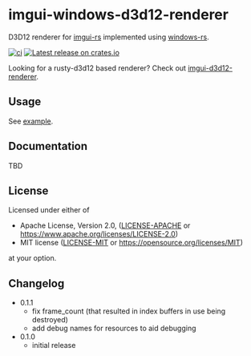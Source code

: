 # imgui-windows-d3d12-renderer

D3D12 renderer for [imgui-rs](https://github.com/Gekkio/imgui-rs) implemented
using [windows-rs](https://github.com/microsoft/windows-rs).

[![ci](https://github.com/damyanp/imgui-windows-d3d12-renderer/actions/workflows/ci.yml/badge.svg)](https://github.com/damyanp/imgui-windows-d3d12-renderer/actions/workflows/ci.yml)
[![Latest release on
crates.io](https://img.shields.io/crates/v/imgui-windows-d3d12-renderer.svg)](https://crates.io/crates/imgui)

Looking for a rusty-d3d12 based renderer?  Check out [imgui-d3d12-renderer](https://github.com/curldivergence/imgui-d3d12-renderer).

## Usage

See [example](examples/hello_world.rs).

## Documentation

TBD

## License

Licensed under either of

- Apache License, Version 2.0, ([LICENSE-APACHE](LICENSE-APACHE) or
  https://www.apache.org/licenses/LICENSE-2.0)
- MIT license ([LICENSE-MIT](LICENSE-MIT) or https://opensource.org/licenses/MIT)

at your option.

## Changelog

- 0.1.1
  - fix frame_count (that resulted in index buffers in use being destroyed)
  - add debug names for resources to aid debugging
- 0.1.0
  - initial release